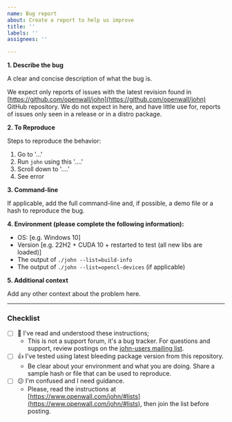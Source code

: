 ```yaml
---
name: Bug report
about: Create a report to help us improve
title: ''
labels: ''
assignees: ''

---
```


**1. Describe the bug**

A clear and concise description of what the bug is.

We expect only reports of issues with the latest revision found in
[https://github.com/openwall/john](https://github.com/openwall/john) GitHub repository. We do not expect in here,
and have little use for, reports of issues only seen in a release or in a distro package.

**2. To Reproduce**

Steps to reproduce the behavior:
1. Go to '...'
2. Run `john` using this '....'
3. Scroll down to '....'
4. See error

**3. Command-line**

If applicable, add the full command-line and, if possible, a demo file or a hash to reproduce the bug.

**4. Environment (please complete the following information):**

- OS: [e.g. Windows 10]
- Version [e.g. 22H2 + CUDA 10 + restarted to test (all new libs are loaded)]
- The output of `./john --list=build-info`
- The output of `./john --list=opencl-devices` (if applicable)

**5. Additional context**

Add any other context about the problem here.

****

### Checklist ###

- [ ] :1st_place_medal: I've read and understood these instructions;
  - This is not a support forum, it's a bug tracker. For questions and support, review postings on the
    [john-users mailing list](https://www.openwall.com/lists/john-users/).
- [ ] :thumbsup: I've tested using latest bleeding package version from this repository.
  - Be clear about your environment and what you are doing. Share a sample hash or file that can be used to reproduce.
- [ ] :confused: I'm confused and I need guidance.
  - Please, read the instructions at [https://www.openwall.com/john/#lists](https://www.openwall.com/john/#lists),
    then join the list before posting.
